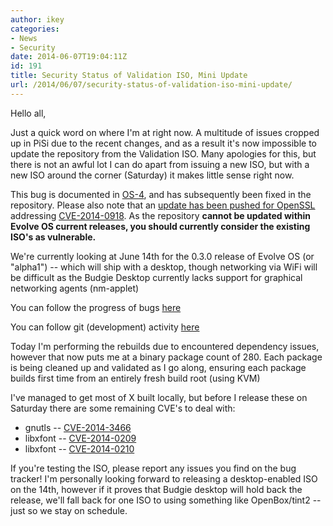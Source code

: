 ```yaml
---
author: ikey
categories:
- News
- Security
date: 2014-06-07T19:04:11Z
id: 191
title: Security Status of Validation ISO, Mini Update
url: /2014/06/07/security-status-of-validation-iso-mini-update/
---
```


Hello all,

Just a quick word on where I'm at right now. A multitude of issues cropped up in PiSi due to the recent changes, and as a result it's now impossible to update the repository from the Validation ISO. Many apologies for this, but there is not an awful lot I can do apart from issuing a new ISO, but with a new ISO around the corner (Saturday) it makes little sense right now.

This bug is documented in [OS-4](https://solus-project.com/project/os/issues/OS-4), and has subsequently been fixed in the repository. Please also note that an 
[update has been pushed for OpenSSL](https://github.com/solus-project/repository/commit/ed525284f039aae2cbafd3924cbca5b37cfd4c21) addressing 
[CVE-2014-0918](http://cve.mitre.org/cgi-bin/cvename.cgi?name=CVE-2014-0198). As the repository 
**cannot be updated within Evolve OS current releases, you should currently consider the existing ISO's as vulnerable.**

We're currently looking at June 14th for the 0.3.0 release of Evolve OS (or "alpha1") -- which will ship with a desktop, though networking via WiFi will be difficult 
as the Budgie Desktop currently lacks support for graphical networking agents (nm-applet)

You can follow the progress of bugs [here](https://solus-project.com/project/os/milestone/2/details)

You can follow git (development) activity [here](https://github.com/solus-project/repository/commits/master)

Today I'm performing the rebuilds due to encountered dependency issues, however that now puts me at a binary package count of 280. Each package is being cleaned 
up and validated as I go along, ensuring each package builds first time from an entirely fresh build root (using KVM)

I've managed to get most of X built locally, but before I release these on Saturday there are some remaining CVE's to deal with:

* gnutls -- [CVE-2014-3466](https://cve.mitre.org/cgi-bin/cvename.cgi?name=CVE-2014-3466)
* libxfont -- [CVE-2014-0209](https://cve.mitre.org/cgi-bin/cvename.cgi?name=CVE-2014-0209)
* libxfont -- [CVE-2014-0210](https://cve.mitre.org/cgi-bin/cvename.cgi?name=CVE-2014-0210)

If you're testing the ISO, please report any issues you find on the bug tracker! I'm personally looking forward to releasing a desktop-enabled ISO on the 14th, however if it 
proves that Budgie desktop will hold back the release, we'll fall back for one ISO to using something like OpenBox/tint2 -- just so we stay on schedule.